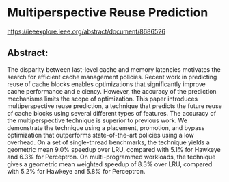 # Multiperspective Reuse Prediction

https://ieeexplore.ieee.org/abstract/document/8686526

## Abstract:
The disparity between last-level cache and memory latencies motivates the search for efficient cache management policies. Recent work in predicting reuse of cache blocks enables optimizations that significantly improve cache performance and e ciency. However, the accuracy of the prediction mechanisms limits the scope of optimization. This paper introduces multiperspective reuse prediction, a technique that predicts the future reuse of cache blocks using several different types of features. The accuracy of the multiperspective technique is superior to previous work. We demonstrate the technique using a placement, promotion, and bypass optimization that outperforms state-of-the-art policies using a low overhead. On a set of single-thread benchmarks, the technique yields a geometric mean 9.0% speedup over LRU, compared with 5.1% for Hawkeye and 6.3% for Perceptron. On multi-programmed workloads, the technique gives a geometric mean weighted speedup of 8.3% over LRU, compared with 5.2% for Hawkeye and 5.8% for Perceptron.

